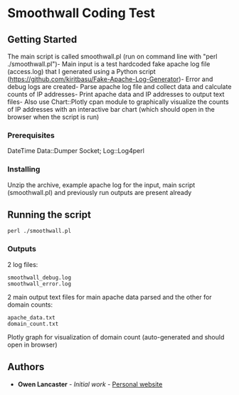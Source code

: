 # Smoothwall Coding Test

## Getting Started

The main script is called smoothwall.pl (run on command line with "perl ./smoothwall.pl")- Main input is a test hardcoded fake apache log file (access.log) that I generated using a Python script (https://github.com/kiritbasu/Fake-Apache-Log-Generator)- Error and debug logs are created- Parse apache log file and collect data and calculate counts of IP addresses- Print apache data and IP addresses to output text files- Also use Chart::Plotly cpan module to graphically visualize the counts of IP addresses with an interactive bar chart (which should open in the browser when the script is run)

### Prerequisites

DateTime
Data::Dumper
Socket;
Log::Log4perl

### Installing

Unzip the archive, example apache log for the input, main script (smoothwall.pl) and previously run outputs are present already

## Running the script

```
perl ./smoothwall.pl
```

### Outputs

2 log files:
```
smoothwall_debug.log
smoothwall_error.log
```

2 main output text files for main apache data parsed and the other for domain counts:
```
apache_data.txt
domain_count.txt
```

Plotly graph for visualization of domain count (auto-generated and should open in browser)

## Authors

* **Owen Lancaster** - *Initial work* - [Personal website](http://owenlancaster.co.uk)
